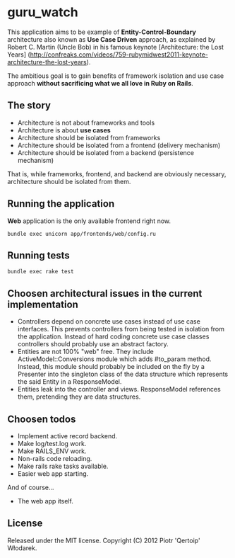 # guru_watch

This application aims to be example of __Entity-Control-Boundary__ architecture
also known as __Use Case Driven__ approach,
as explained by Robert C. Martin (Uncle Bob) in his famous keynote
[Architecture: the Lost Years] (http://confreaks.com/videos/759-rubymidwest2011-keynote-architecture-the-lost-years).

The ambitious goal is to gain benefits of framework isolation and use case approach 
__without sacrificing what we all love in Ruby on Rails__.

## The story

 * Architecture is not about frameworks and tools
 * Architecture is about __use cases__
 * Architecture should be isolated from frameworks
 * Architecture should be isolated from a frontend (delivery mechanism)
 * Architecture should be isolated from a backend (persistence mechanism)

That is, while frameworks, frontend, and backend are obviously necessary,
architecture should be isolated from them.

## Running the application

__Web__ application is the only available frontend right now.

    bundle exec unicorn app/frontends/web/config.ru

## Running tests

    bundle exec rake test

## Choosen architectural issues in the current implementation

 * Controllers depend on concrete use cases instead of use case interfaces.
   This prevents controllers from being tested in isolation from the application.
   Instead of hard coding concrete use case classes controllers should probably
   use an abstract factory.
 * Entities are not 100% "web" free.
   They include ActiveModel::Conversions module which adds #to_param method.
   Instead, this module should probably be included on the fly by a Presenter
   into the singleton class of the data structure which represents the said
   Entity in a ResponseModel.
 * Entities leak into the controller and views.
   ResponseModel references them, pretending they are data structures.

## Choosen todos

 * Implement active record backend.
 * Make log/test.log work.
 * Make RAILS_ENV work.
 * Non-rails code reloading.
 * Make rails rake tasks available.
 * Easier web app starting.

And of course...

 * The web app itself.

## License

Released under the MIT license. Copyright (C) 2012 Piotr 'Qertoip' Włodarek.
